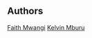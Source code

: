 ## Authors

[Faith Mwangi](https://github.com/miss-faith)
[Kelvin Mburu](https://github.com/kelvinmburu)
